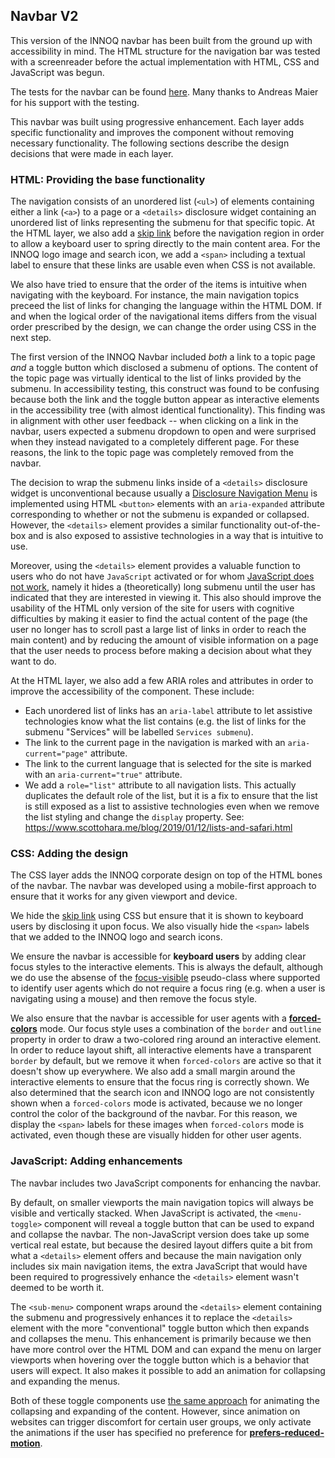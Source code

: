 ## Navbar V2

This version of the INNOQ navbar has been built from the ground up with
accessibility in mind. The HTML structure for the navigation bar was tested
with a screenreader before the actual implementation with HTML, CSS and
JavaScript was begun.

The tests for the navbar can be found
[here](https://joyheron.com/a11y-playground/navbar.html).
Many thanks to Andreas Maier for his support with the testing.

This navbar was built using progressive enhancement. Each layer adds specific
functionality and improves the component without removing necessary
functionality. The following sections describe the design decisions that were
made in each layer.

### HTML: Providing the base functionality

The navigation consists of an unordered list (`<ul>`) of elements containing
either a link (`<a>`) to a page or a `<details>` disclosure widget containing
an unordered list of links representing the submenu for that specific topic.
At the HTML layer, we also add a
[skip link] before the navigation
region in order to allow a keyboard user to spring directly to the main content
area. For the INNOQ logo image and search icon, we add a `<span>` including a
textual label to ensure that these links are usable even when CSS is not
available.

We also have tried to ensure that the order of the items is intuitive when
navigating with the keyboard. For instance, the main navigation topics preceed
the list of links for changing the language within the HTML DOM. If and when
the logical order of the navigational items differs from the visual order
prescribed by the design, we can change the order using CSS in the next step.

[skip link]: https://webaim.org/techniques/skipnav/

The first version of the INNOQ Navbar included
_both_ a link to a topic page _and_ a toggle button which disclosed a submenu
of options. The content of the topic page was virtually identical to the list
of links provided by the submenu. In accessibility testing, this construct was
found to be confusing because both the link and the toggle button appear as
interactive elements in the accessibility tree (with almost identical
functionality). This finding was in alignment with other user feedback -- when
clicking on a link in the navbar, users expected a submenu dropdown to open and
were surprised when they instead navigated to a completely different page. For
these reasons, the link to the topic page was completely removed from the
navbar.

The decision to wrap the submenu links inside of a `<details>` disclosure
widget is unconventional because usually a
[Disclosure Navigation Menu](https://www.w3.org/WAI/ARIA/apg/example-index/disclosure/disclosure-navigation.html)
is implemented using HTML `<button>` elements with an `aria-expanded`
attribute corresponding to whether or not the submenu is expanded or collapsed.
However, the `<details>` element provides a similar functionality
out-of-the-box and is also exposed to assistive technologies in a way that is
intuitive to use.

Moreover, using the `<details>` element provides a valuable function to users
who do not have `JavaScript` activated or for whom
[JavaScript does not work](https://adamsilver.io/blog/javascript-isnt-always-available-and-its-not-the-users-fault/),
namely it hides a (theoretically) long submenu until the user has indicated
that they are interested in viewing it. This also should improve the usability
of the HTML only version of the site for users with cognitive difficulties
by making it easier to find the actual content of the page (the user no longer
has to scroll past a large list of links in order to reach the main content)
and by reducing the amount of visible information on a page that the user needs
to process before making a decision about what they want to do.

At the HTML layer, we also add a few ARIA roles and attributes in order to
improve the accessibility of the component. These include:

* Each unordered list of links has an `aria-label` attribute to let assistive
  technologies know what the list contains (e.g. the list of links for the
  submenu "Services" will be labelled `Services submenu`).
* The link to the current page in the navigation is marked with an
  `aria-current="page"` attribute.
* The link to the current language that is selected for the site is marked with
  an `aria-current="true"` attribute.
* We add a `role="list"` attribute to all navigation lists. This actually
  duplicates the default role of the list, but it is a fix to ensure that the
  list is still exposed as a list to assistive technologies even when we remove
  the list styling and change the `display` property.
  See: https://www.scottohara.me/blog/2019/01/12/lists-and-safari.html

### CSS: Adding the design

The CSS layer adds the INNOQ corporate design on top of the HTML bones of the
navbar. The navbar was developed using a mobile-first approach to ensure that
it works for any given viewport and device.

We hide the [skip link] using CSS but ensure that it is shown to keyboard users
by disclosing it upon focus. We also visually hide the `<span>` labels that we
added to the INNOQ logo and search icons.

We ensure the navbar is accessible for **keyboard users** by adding clear focus
styles to the interactive elements. This is always the default, although we do
use the absense of the [focus-visible](https://caniuse.com/css-focus-visible)
pseudo-class where supported to identify user agents which do not require a
focus ring (e.g. when a user is navigating using a mouse) and then remove the
focus style.

We also ensure that the navbar is accessible for user agents with a
[**forced-colors**](https://developer.mozilla.org/en-US/docs/Web/CSS/@media/forced-colors)
mode. Our focus style uses a combination of the `border` and `outline` property
in order to draw a two-colored ring around an interactive element. In order to
reduce layout shift, all interactive elements have a transparent `border` by
default, but we remove it when `forced-colors` are active so that it doesn't
show up everywhere. We also add a small margin around the interactive elements
to ensure that the focus ring is correctly shown. We also determined that the
search icon and INNOQ logo are not consistently shown when a `forced-colors`
mode is activated, because we no longer control the color of the background of
the navbar. For this reason, we display the `<span>` labels for these images
when `forced-colors` mode is activated, even though these are visually hidden
for other user agents.

### JavaScript: Adding enhancements

The navbar includes two JavaScript components for enhancing the navbar.

By default, on smaller viewports the main navigation topics will always be
visible and vertically stacked. When JavaScript is activated, the
`<menu-toggle>` component will reveal a toggle button that can be used to
expand and collapse the navbar. The non-JavaScript version does take up some
vertical real estate, but because the desired layout differs quite a bit from
what a `<details>` element offers and because the main navigation only
includes six main navigation items, the extra JavaScript that would have been
required to progressively enhance the `<details>` element wasn't deemed to be
worth it.

The `<sub-menu>` component wraps around the `<details>` element containing the
submenu and progressively enhances it to replace the `<details>` element with
the more "conventional" toggle button which then expands and collapses the
menu. This enhancement is primarily because we then have more control over the
HTML DOM and can expand the menu on larger viewports when hovering over the
toggle button which is a behavior that users will expect. It also makes it
possible to add an animation for collapsing and expanding the menus.

Both of these toggle components use
[the same approach](https://nemzes.net/posts/animating-height-auto/) for
animating the collapsing and expanding of the content. However, since animation
on websites can trigger discomfort for certain user groups, we only activate
the animations if the user has specified no preference for
[**prefers-reduced-motion**](https://developer.mozilla.org/en-US/docs/Web/CSS/@media/prefers-reduced-motion).
